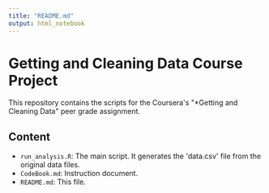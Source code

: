 ```yaml
---
title: "README.md"
output: html_notebook
---
```


# Getting and Cleaning Data Course Project

This repository contains the scripts for the Coursera's "*Getting and Cleaning Data" peer grade assignment.

## Content

 - `run_analysis.R`: The main script. It generates the 'data.csv' file from the original data files.
 - `CodeBook.md`: Instruction document.
 - `README.md`: This file.

